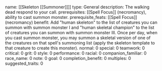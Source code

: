 name: [[Skeleton [[Summoner]]]]
type: General
description: The walking dead respond to your call.
prerequisites: [[Spell Focus]] (necromancy), ability to cast summon monster.
prerequisite_feats: [[Spell Focus]] (necromancy)
benefit: Add "human skeleton" to the list of creatures you can summon with summon monster I and "human skeletal champion" to the list of creatures you can summon with summon monster III. Once per day, when you cast summon monster, you may summon a skeletal version of one of the creatures on that spell's summoning list (apply the skeleton template to that creature to create this monster).
normal: 0
special: 0
teamwork: 0
critical: 0
grit: 0
style: 0
performance: 0
racial: 0
companion_familiar: 0
race_name: 0
note: 0
goal: 0
completion_benefit: 0
multiples: 0
suggested_traits: 0
